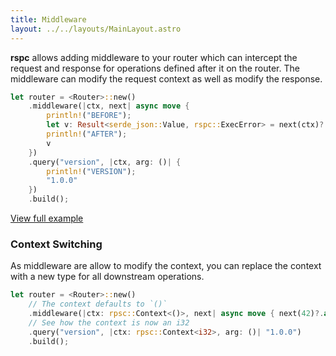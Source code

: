 ```yaml
---
title: Middleware
layout: ../../layouts/MainLayout.astro
---
```


**rspc** allows adding middleware to your router which can intercept the request and response for operations defined after it on the router. The middleware can modify the request context as well as modify the response.

```rust
let router = <Router>::new()
    .middleware(|ctx, next| async move {
        println!("BEFORE");
        let v: Result<serde_json::Value, rspc::ExecError> = next(ctx)?.await;
        println!("AFTER");
        v
    })
    .query("version", |ctx, arg: ()| {
        println!("VERSION");
        "1.0.0"
    })
    .build();
```

[View full example](https://github.com/oscartbeaumont/rspc/blob/main/examples/middleware.rs)

### Context Switching

As middleware are allow to modify the context, you can replace the context with a new type for all downstream operations.

```rust
let router = <Router>::new()
    // The context defaults to `()`
    .middleware(|ctx: rpsc::Context<()>, next| async move { next(42)?.await })
    // See how the context is now an i32
    .query("version", |ctx: rpsc::Context<i32>, arg: ()| "1.0.0")
    .build();
```